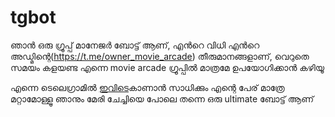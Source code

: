 # tgbot
ഞാൻ ഒരു ഗ്രൂപ്പ് മാനേജർ ബോട്ട് ആണ്, എൻറെ വിധി എൻറെ അഡ്മിന്റെ(https://t.me/owner_movie_arcade) തീരുമാനങ്ങളാണ്, വെറുതെ സമയം കളയണ്ട എന്നെ movie arcade ഗ്രൂപ്പിൽ മാത്രമേ ഉപയോഗിക്കാൻ കഴിയൂ

എന്നെ ടെലെഗ്രാമിൽ [ഇവിടെ](http://t.me/oru_adaar_filter_bot)കാണാൻ സാധിക്കും
എന്റെ പേര് മാത്രേ മറ്റാമോള്ളൂ ഞാനും മേരി ചേച്ചിയെ പോലെ തന്നെ ഒരു ultimate ബോട്ട് ആണ്
